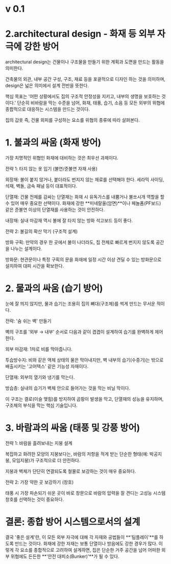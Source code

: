 # v 0.1

# 2.architectural design - 화재 등 외부 자극에 강한 방어
architectural design는 건물이나 구조물을 만들기 위한 계획과 도면을 만드는 활동을 의미한다.

건축물의 외관, 내부 공간 구성, 구조, 재료 등을 포괄적으로 디자인 하는 것을 의미하며,
design은 넓은 의미에서 설계 전반을 뜻한다.

핵심 목표는 '어떤 상황에서도 집의 구조적 안정성을 지키고, 내부의 생명을 보호하는 것이다.'
단순히 비바람을 막는 수준을 넘어, 화재, 태풍, 습기, 소음 등 모든 외부의 위협에 종합적으로 대응하는 시스템을 만드는 것이다.

집의 갑옷 즉, 건물 외피를 구성하는 요소를 위협의 종류에 따라 살펴본다.

# 1. 불과의 싸움 (화재 방어)
가장 치명적인 위협인 화재에 대비하는 것은 최우선 과제이다.

전략 1: 타지 않는 옷 입기 (불연/준불연 자재 사용)

외장재: 불이 붙지 않거나, 붙더라도 번지지 않는 재료를 선택해야 한다. 세라믹 사이딩, 석재, 벽돌, 금속 패널 등이 대표적이다.

단열재: 건물 전체를 감싸는 단열재는 화재 시 유독가스를 내뿜거나 불쏘시개 역할을 할 수 있어 매우 중요한 선택이다. 화재에 강한 **미네랄울(암면)**이나 페놀폼(PF보드) 같은 준불연 이상의 단열재를 사용하는 것이 안전하다.

내장재: 실내 마감재 역시 불에 잘 타지 않는 방화 석고보드 등이 좋다.

전략 2: 불길의 확산 막기 (구조적 설계)

방화 구획: 만약의 경우 한 곳에서 불이 나더라도, 집 전체로 빠르게 번지지 않도록 공간을 나누는 설계이다.

방화문: 현관문이나 특정 구획의 문을 화재에 일정 시간 이상 견딜 수 있는 방화문으로 설치하여 대피 시간을 확보한다.

# 2. 물과의 싸움 (습기 방어)
눈에 잘 띄지 않지만, 물과 습기는 조용히 집의 뼈대(구조체)를 썩게 만드는 무서운 적이다.

전략: '숨 쉬는 벽' 만들기

벽의 구조를 '외부 → 내부' 순서로 다음과 같이 겹겹이 설계하여 습기를 완벽하게 제어한다.

외부 마감재: 1차로 비를 막아줍니다.

투습방수지: 비와 같은 액체 상태의 물은 막아내지만, 벽 내부의 습기(수증기)는 밖으로 배출시키는 '고어텍스' 같은 기능성 자재이다.

단열재: 외부의 열기와 냉기를 막는다.

방습층: 실내의 습기가 벽체 안으로 들어가는 것을 막는 비닐 막이다.

이 구조는 결로(이슬 맺힘)를 방지하여 곰팡이 발생을 막고, 단열재의 성능을 유지하며, 구조체의 부식을 막는 핵심 기술입니다.

# 3. 바람과의 싸움 (태풍 및 강풍 방어)
전략 1: 바람을 흘려보내는 지붕 설계

복잡하고 화려한 모양의 지붕보다는, 바람의 저항을 적게 받는 단순한 형태(예: 박공지붕, 모임지붕)가 구조적으로 더 안전하다.

지붕과 벽체가 단단히 연결되도록 철물로 보강하는 것이 매우 중요하다.

전략 2: 가장 약한 곳 보강하기 (창호)

태풍 시 가장 파손되기 쉬운 곳이 바로 창문으로 바람의 압력을 잘 견디는 고성능 시스템 창호를 선택하는 것이 중요하다.

# 결론: 종합 방어 시스템으로서의 설계
결국 '좋은 설계'란, 이 모든 외부 자극에 대해 각 자재와 공법들이 **'팀플레이'**를 하도록 만드는 것이다. 화재에 강한 자재는 보통 단열이나 방음에도 강한 경우가 많다. 이렇게 각 요소를 종합적으로 고려하여 설계하면, 집은 단순한 거주 공간을 넘어 어떠한 외부 위협에도 든든한 **'안전 대피소(Bunker)'**가 될 수 있다.